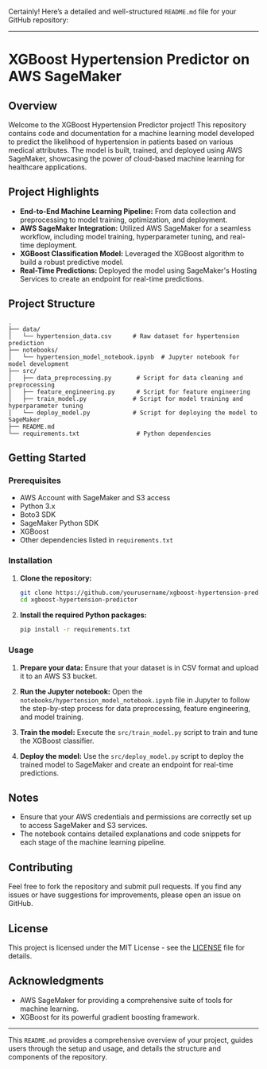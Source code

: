 Certainly! Here’s a detailed and well-structured `README.md` file for your GitHub repository:

---

# XGBoost Hypertension Predictor on AWS SageMaker

## Overview

Welcome to the XGBoost Hypertension Predictor project! This repository contains code and documentation for a machine learning model developed to predict the likelihood of hypertension in patients based on various medical attributes. The model is built, trained, and deployed using AWS SageMaker, showcasing the power of cloud-based machine learning for healthcare applications.

## Project Highlights

- **End-to-End Machine Learning Pipeline:** From data collection and preprocessing to model training, optimization, and deployment.
- **AWS SageMaker Integration:** Utilized AWS SageMaker for a seamless workflow, including model training, hyperparameter tuning, and real-time deployment.
- **XGBoost Classification Model:** Leveraged the XGBoost algorithm to build a robust predictive model.
- **Real-Time Predictions:** Deployed the model using SageMaker's Hosting Services to create an endpoint for real-time predictions.

## Project Structure

```
.
├── data/
│   └── hypertension_data.csv      # Raw dataset for hypertension prediction
├── notebooks/
│   └── hypertension_model_notebook.ipynb  # Jupyter notebook for model development
├── src/
│   ├── data_preprocessing.py       # Script for data cleaning and preprocessing
│   ├── feature_engineering.py      # Script for feature engineering
│   ├── train_model.py             # Script for model training and hyperparameter tuning
│   └── deploy_model.py            # Script for deploying the model to SageMaker
├── README.md
└── requirements.txt                # Python dependencies
```

## Getting Started

### Prerequisites

- AWS Account with SageMaker and S3 access
- Python 3.x
- Boto3 SDK
- SageMaker Python SDK
- XGBoost
- Other dependencies listed in `requirements.txt`

### Installation

1. **Clone the repository:**

   ```bash
   git clone https://github.com/yourusername/xgboost-hypertension-predictor.git
   cd xgboost-hypertension-predictor
   ```

2. **Install the required Python packages:**

   ```bash
   pip install -r requirements.txt
   ```

### Usage

1. **Prepare your data:** Ensure that your dataset is in CSV format and upload it to an AWS S3 bucket.

2. **Run the Jupyter notebook:** Open the `notebooks/hypertension_model_notebook.ipynb` file in Jupyter to follow the step-by-step process for data preprocessing, feature engineering, and model training.

3. **Train the model:** Execute the `src/train_model.py` script to train and tune the XGBoost classifier.

4. **Deploy the model:** Use the `src/deploy_model.py` script to deploy the trained model to SageMaker and create an endpoint for real-time predictions.

## Notes

- Ensure that your AWS credentials and permissions are correctly set up to access SageMaker and S3 services.
- The notebook contains detailed explanations and code snippets for each stage of the machine learning pipeline.

## Contributing

Feel free to fork the repository and submit pull requests. If you find any issues or have suggestions for improvements, please open an issue on GitHub.

## License

This project is licensed under the MIT License - see the [LICENSE](LICENSE) file for details.

## Acknowledgments

- AWS SageMaker for providing a comprehensive suite of tools for machine learning.
- XGBoost for its powerful gradient boosting framework.

---

This `README.md` provides a comprehensive overview of your project, guides users through the setup and usage, and details the structure and components of the repository.
